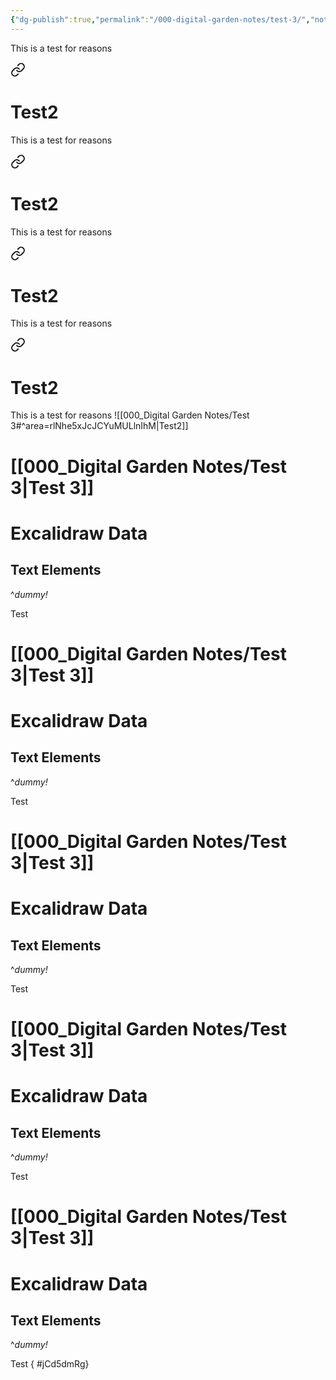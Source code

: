 ```yaml
---
{"dg-publish":true,"permalink":"/000-digital-garden-notes/test-3/","noteIcon":"","created":"2025-04-05T16:23:37.819-04:00","updated":"2025-04-05T16:31:43.473-04:00"}
---
```


This is a test for reasons

<div class="transclusion internal-embed is-loaded"><a class="markdown-embed-link" href="/000-digital-garden-notes/test-3/#area-rl-nhe5x-jc-jc-yu-mu-lln-ih-m" aria-label="Open link"><svg xmlns="http://www.w3.org/2000/svg" width="24" height="24" viewBox="0 0 24 24" fill="none" stroke="currentColor" stroke-width="2" stroke-linecap="round" stroke-linejoin="round" class="svg-icon lucide-link"><path d="M10 13a5 5 0 0 0 7.54.54l3-3a5 5 0 0 0-7.07-7.07l-1.72 1.71"></path><path d="M14 11a5 5 0 0 0-7.54-.54l-3 3a5 5 0 0 0 7.07 7.07l1.71-1.71"></path></svg></a><div class="markdown-embed">

<div class="markdown-embed-title">

# Test2

</div>



This is a test for reasons

<div class="transclusion internal-embed is-loaded"><a class="markdown-embed-link" href="/000-digital-garden-notes/test-3/#area-rl-nhe5x-jc-jc-yu-mu-lln-ih-m" aria-label="Open link"><svg xmlns="http://www.w3.org/2000/svg" width="24" height="24" viewBox="0 0 24 24" fill="none" stroke="currentColor" stroke-width="2" stroke-linecap="round" stroke-linejoin="round" class="svg-icon lucide-link"><path d="M10 13a5 5 0 0 0 7.54.54l3-3a5 5 0 0 0-7.07-7.07l-1.72 1.71"></path><path d="M14 11a5 5 0 0 0-7.54-.54l-3 3a5 5 0 0 0 7.07 7.07l1.71-1.71"></path></svg></a><div class="markdown-embed">

<div class="markdown-embed-title">

# Test2

</div>



This is a test for reasons

<div class="transclusion internal-embed is-loaded"><a class="markdown-embed-link" href="/000-digital-garden-notes/test-3/#area-rl-nhe5x-jc-jc-yu-mu-lln-ih-m" aria-label="Open link"><svg xmlns="http://www.w3.org/2000/svg" width="24" height="24" viewBox="0 0 24 24" fill="none" stroke="currentColor" stroke-width="2" stroke-linecap="round" stroke-linejoin="round" class="svg-icon lucide-link"><path d="M10 13a5 5 0 0 0 7.54.54l3-3a5 5 0 0 0-7.07-7.07l-1.72 1.71"></path><path d="M14 11a5 5 0 0 0-7.54-.54l-3 3a5 5 0 0 0 7.07 7.07l1.71-1.71"></path></svg></a><div class="markdown-embed">

<div class="markdown-embed-title">

# Test2

</div>



This is a test for reasons

<div class="transclusion internal-embed is-loaded"><a class="markdown-embed-link" href="/000-digital-garden-notes/test-3/#area-rl-nhe5x-jc-jc-yu-mu-lln-ih-m" aria-label="Open link"><svg xmlns="http://www.w3.org/2000/svg" width="24" height="24" viewBox="0 0 24 24" fill="none" stroke="currentColor" stroke-width="2" stroke-linecap="round" stroke-linejoin="round" class="svg-icon lucide-link"><path d="M10 13a5 5 0 0 0 7.54.54l3-3a5 5 0 0 0-7.07-7.07l-1.72 1.71"></path><path d="M14 11a5 5 0 0 0-7.54-.54l-3 3a5 5 0 0 0 7.07 7.07l1.71-1.71"></path></svg></a><div class="markdown-embed">

<div class="markdown-embed-title">

# Test2

</div>



This is a test for reasons
![[000_Digital Garden Notes/Test 3#^area=rlNhe5xJcJCYuMULlnIhM\|Test2]]


#  [[000_Digital Garden Notes/Test 3\|Test 3]] 

 
# Excalidraw Data

## Text Elements

^_dummy!_

Test 


</div></div>



#  [[000_Digital Garden Notes/Test 3\|Test 3]] 

 
# Excalidraw Data

## Text Elements

^_dummy!_

Test 


</div></div>



#  [[000_Digital Garden Notes/Test 3\|Test 3]] 

 
# Excalidraw Data

## Text Elements

^_dummy!_

Test 


</div></div>



#  [[000_Digital Garden Notes/Test 3\|Test 3]] 

 
# Excalidraw Data

## Text Elements

^_dummy!_

Test 


</div></div>



#  [[000_Digital Garden Notes/Test 3\|Test 3]] 

 
# Excalidraw Data

## Text Elements

^_dummy!_

Test
{ #jCd5dmRg}


